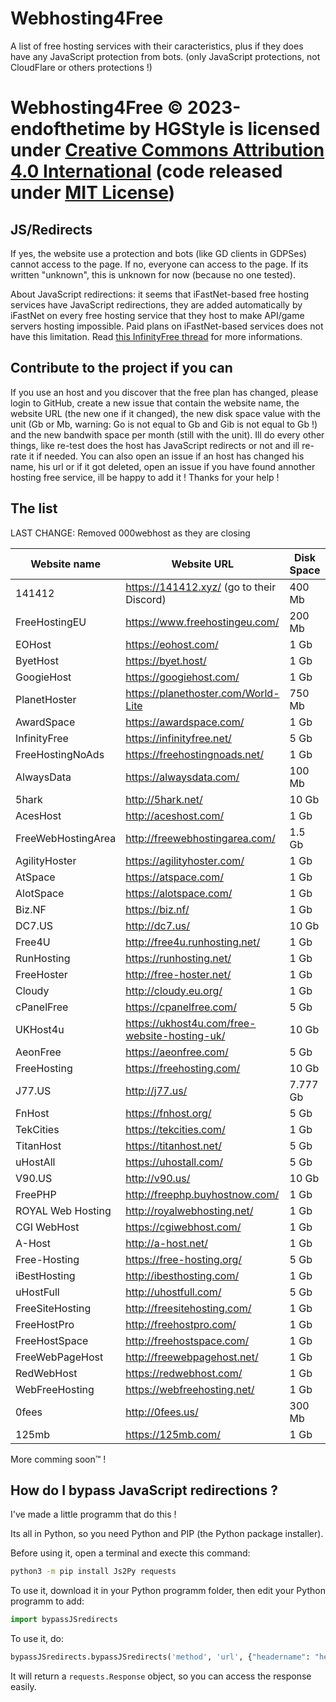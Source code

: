 # Webhosting4Free

A list of free hosting services with their caracteristics, plus if they does have any JavaScript protection from bots. (only JavaScript protections, not CloudFlare or others protections !)

# Webhosting4Free © 2023-endofthetime by HGStyle is licensed under [Creative Commons Attribution 4.0 International](https://creativecommons.org/licenses/by/4.0/) (code released under [MIT License](https://hgstyle.mit-license.org/2024))

## JS/Redirects

If yes, the website use a protection and bots (like GD clients in GDPSes) cannot access to the page.
If no, everyone can access to the page.
If its written "unknown", this is unknown for now (because no one tested).

About JavaScript redirections: it seems that iFastNet-based free hosting services have JavaScript redirections, they are added automatically by iFastNet on every free hosting service that they host to make API/game servers hosting impossible. Paid plans on iFastNet-based services does not have this limitation. Read <a href="https://forum.infinityfree.net/t/i-cant-create-apis-on-infinityfree-and-other-hostings-that-are-powered-by-ifastnet/76039">this InfinityFree thread</a> for more informations.


## Contribute to the project if you can
If you use an host and you discover that the free plan has changed, please login to GitHub, create a new issue that contain the website name, the website URL (the new one if it changed), the new disk space value with the unit (Gb or Mb, warning: Go is not equal to Gb and Gib is not equal to Gb !) and the new bandwith space per month (still with the unit). Ill do every other things, like re-test does the host has JavaScript redirects or not and ill re-rate it if needed. You can also open an issue if an host has changed his name, his url or if it got deleted, open an issue if you have found annother hosting free service, ill be happy to add it ! Thanks for your help !

## The list

LAST CHANGE: Removed 000webhost as they are closing

|    Website name    |    Website URL                               |    Disk Space    |Bandwidth / month|    My rating     |JS/Redirects|
|--------------------|----------------------------------------------|------------------|-----------------|------------------|------------|
|141412              |https://141412.xyz/      (go to their Discord)|400 Mb            |Unlimited        |6/10              |No          |
|FreeHostingEU       |https://www.freehostingeu.com/                |200 Mb            |4 Gb             |4/10              |No          |
|EOHost              |https://eohost.com/                           |1 Gb              |5 Gb             |5/10              |No          |
|ByetHost            |https://byet.host/                            |1 Gb              |50 Gb            |6/10              |Yes         |
|GoogieHost          |https://googiehost.com/                       |1 Gb              |100 Gb           |6/10              |Unknown     |
|PlanetHoster        |https://planethoster.com/World-Lite           |750 Mb            |Unlimited        |4/10              |Unknown     |
|AwardSpace          |https://awardspace.com/                       |1 Gb              |5 Gb             |5/10              |No          |
|InfinityFree        |https://infinityfree.net/                     |5 Gb              |Unlimited        |7/10              |Yes         |
|FreeHostingNoAds    |https://freehostingnoads.net/                 |1 Gb              |5 Gb             |5/10              |No          |
|AlwaysData          |https://alwaysdata.com/                       |100 Mb            |Unlimited        |7/10              |No          |
|5hark               |http://5hark.net/                             |10 Gb             |100 Gb           |6/10              |Yes         |
|AcesHost            |http://aceshost.com/                          |1 Gb              |5 Gb             |6/10              |No          |
|FreeWebHostingArea  |http://freewebhostingarea.com/                |1.5 Gb            |Unlimited        |8/10              |No          |
|AgilityHoster       |https://agilityhoster.com/                    |1 Gb              |5 Gb             |6/10              |No          |
|AtSpace             |https://atspace.com/                          |1 Gb              |Unlimited        |7/10              |No          |
|AlotSpace           |https://alotspace.com/                        |1 Gb              |5 Gb             |6/10              |No          |
|Biz.NF              |https://biz.nf/                               |1 Gb              |5 Gb             |6/10              |No          |
|DC7.US              |http://dc7.us/                                |10 Gb             |100 Gb           |7/10              |Yes         |
|Free4U              |http://free4u.runhosting.net/                 |1 Gb              |5 Gb             |6/10              |No          |
|RunHosting          |https://runhosting.net/                       |1 Gb              |5 Gb             |6/10              |No          |
|FreeHoster          |http://free-hoster.net/                       |1 Gb              |50 Gb            |6/10              |Yes         |
|Cloudy              |http://cloudy.eu.org/                         |1 Gb              |10 Gb            |5/10              |Yes         |
|cPanelFree          |https://cpanelfree.com/                       |5 Gb              |Unlimited        |5/10              |Unknown     |
|UKHost4u            |https://ukhost4u.com/free-website-hosting-uk/ |10 Gb             |256 Mb           |3/10              |Unknown     |
|AeonFree            |https://aeonfree.com/                         |5 Gb              |Unlimited        |5/10              |Yes         |
|FreeHosting         |https://freehosting.com/                      |10 Gb             |Unlimited        |5/10              |Unknown     |
|J77.US              |http://j77.us/                                |7.777 Gb          |77.777 Gb        |6/10              |Yes         |
|FnHost              |https://fnhost.org/                           |5 Gb              |Unlimited        |6/10              |Yes         |
|TekCities           |https://tekcities.com/                        |1 Gb              |5 Gb             |6/10              |No          |
|TitanHost           |https://titanhost.net/                        |5 Gb              |Unlimited        |6/10              |Yes         |
|uHostAll            |https://uhostall.com/                         |5 Gb              |Unlimited        |6/10              |Yes         |
|V90.US              |http://v90.us/                                |10 Gb             |100 Gb           |7/10              |Yes         |
|FreePHP             |http://freephp.buyhostnow.com/                |1 Gb              |5 Gb             |6/10              |No          |
|ROYAL Web Hosting   |http://royalwebhosting.net/                   |1 Gb              |5 Gb             |6/10              |No          |
|CGI WebHost         |https://cgiwebhost.com/                       |1 Gb              |5 Gb             |6/10              |No          |
|A-Host              |http://a-host.net/                            |1 Gb              |5 Gb             |6/10              |No          |
|Free-Hosting        |https://free-hosting.org/                     |5 Gb              |Unlimited        |6/10              |Yes         |
|iBestHosting        |http://ibesthosting.com/                      |1 Gb              |5 Gb             |6/10              |No          |
|uHostFull           |http://uhostfull.com/                         |5 Gb              |Unlimited        |6/10              |Yes         |
|FreeSiteHosting     |http://freesitehosting.com/                   |1 Gb              |5 Gb             |6/10              |No          |
|FreeHostPro         |http://freehostpro.com/                       |1 Gb              |5 Gb             |6/10              |No          |
|FreeHostSpace       |http://freehostspace.com/                     |1 Gb              |5 Gb             |6/10              |No          |
|FreeWebPageHost     |http://freewebpagehost.net/                   |1 Gb              |5 Gb             |6/10              |No          |
|RedWebHost          |https://redwebhost.com/                       |1 Gb              |5 Gb             |6/10              |No          |
|WebFreeHosting      |https://webfreehosting.net/                   |1 Gb              |5 Gb             |6/10              |No          |
|0fees               |http://0fees.us/                              |300 Mb            |10 Gb            |5/10              |Yes         |
|125mb               |https://125mb.com/                            |1 Gb              |5 Gb             |6/10              |No          |

More comming soon™ !

## How do I bypass JavaScript redirections ?

I've made a little programm that do this !

Its all in Python, so you need Python and PIP (the Python package installer).

Before using it, open a terminal and execte this command:

```bash
python3 -m pip install Js2Py requests
```

To use it, download it in your Python programm folder, then edit your Python programm to add:

```python
import bypassJSredirects
```

To use it, do:

```python
bypassJSredirects.bypassJSredirects('method', 'url', {"headername": "headervalue"}, {"dataname": "datavalue"})
```

It will return a `requests.Response` object, so you can access the response easily.
